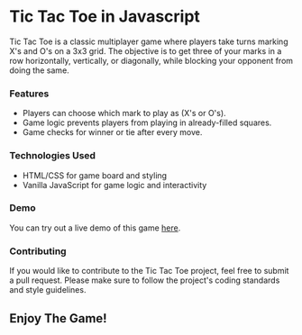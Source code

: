<h1>Tic Tac Toe in Javascript</h1>
Tic Tac Toe is a classic multiplayer game where players take turns marking X's and O's on a 3x3 grid. The objective is to get three of your marks in a row horizontally, vertically, or diagonally, while blocking your opponent from doing the same.

<h3>Features</h3>
<ul>
<li>Players can choose which mark to play as (X's or O's).</li>
<li>Game logic prevents players from playing in already-filled squares.</li>
<li>Game checks for winner or tie after every move.</li>
</ul>

<h3>Technologies Used</h3>
<ul>
<li>HTML/CSS for game board and styling</li>
<li>Vanilla JavaScript for game logic and interactivity</li>
</ul>

<h3>Demo</h3>
You can try out a live demo of this game <a href="https://tic-tac-toe-praneeth.netlify.app/">here</a>.

<h3>Contributing</h3>
If you would like to contribute to the Tic Tac Toe project, feel free to submit a pull request. Please make sure to follow the project's coding standards and style guidelines.

<h2>Enjoy The Game!</h2>
